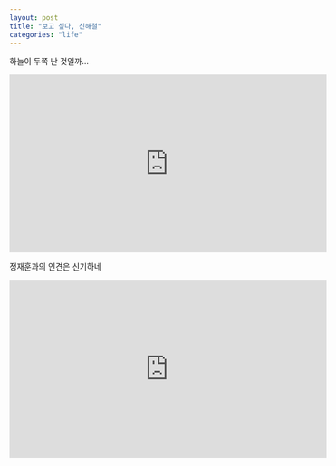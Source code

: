 ```yaml
---
layout: post
title: "보고 싶다, 신해철"
categories: "life"
---
```


하늘이 두쪽 난 것일까...

<iframe width="560" height="315" src="https://www.youtube.com/embed/kFsJzusYCyE?start=50" frameborder="0" allow="accelerometer; autoplay; encrypted-media; gyroscope; picture-in-picture" allowfullscreen></iframe>

정재훈과의 인견은 신기하네

<iframe width="560" height="315" src="https://www.youtube.com/embed/ysqxJ565Pwo?start=118" frameborder="0" allow="accelerometer; autoplay; encrypted-media; gyroscope; picture-in-picture" allowfullscreen></iframe>


